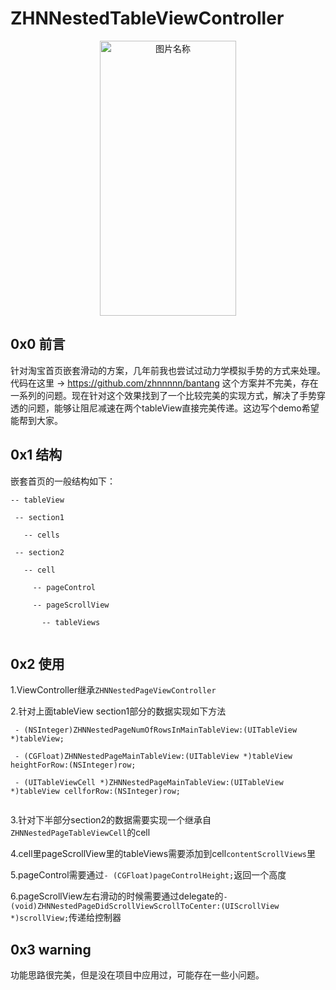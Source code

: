 # ZHNNestedTableViewController
 <div  align="center">    
 <img src="https://raw.githubusercontent.com/zhnnnnn/ZHNNestedTableViewController/master/demo.gif" width = "218" height = "440" alt="图片名称" align=center />
 </div>
 
 ## 0x0 前言
 
  针对淘宝首页嵌套滑动的方案，几年前我也尝试过动力学模拟手势的方式来处理。代码在这里 -> https://github.com/zhnnnnn/bantang 这个方案并不完美，存在一系列的问题。现在针对这个效果找到了一个比较完美的实现方式，解决了手势穿透的问题，能够让阻尼减速在两个tableView直接完美传递。这边写个demo希望能帮到大家。
 
 ## 0x1 结构
 嵌套首页的一般结构如下：
 
 ```
 -- tableView
  
  -- section1
    
    -- cells
  
  -- section2
    
    -- cell
     
      -- pageControl
     
      -- pageScrollView
      
        -- tableViews
     
  ```
     
 ## 0x2 使用
 1.ViewController继承`ZHNNestedPageViewController`
 
 2.针对上面tableView section1部分的数据实现如下方法
 
```
 - (NSInteger)ZHNNestedPageNumOfRowsInMainTableView:(UITableView *)tableView;
 
 - (CGFloat)ZHNNestedPageMainTableView:(UITableView *)tableView heightForRow:(NSInteger)row;
   
 - (UITableViewCell *)ZHNNestedPageMainTableView:(UITableView *)tableView cellforRow:(NSInteger)row;
 
 ```

 
 3.针对下半部分section2的数据需要实现一个继承自`ZHNNestedPageTableViewCell`的cell
 
 4.cell里pageScrollView里的tableViews需要添加到cell`contentScrollViews`里
 
 5.pageControl需要通过`- (CGFloat)pageControlHeight;`返回一个高度
 
 6.pageScrollView左右滑动的时候需要通过delegate的`- (void)ZHNNestedPageDidScrollViewScrollToCenter:(UIScrollView *)scrollView;`传递给控制器
 
 ## 0x3 warning
 功能思路很完美，但是没在项目中应用过，可能存在一些小问题。
 

